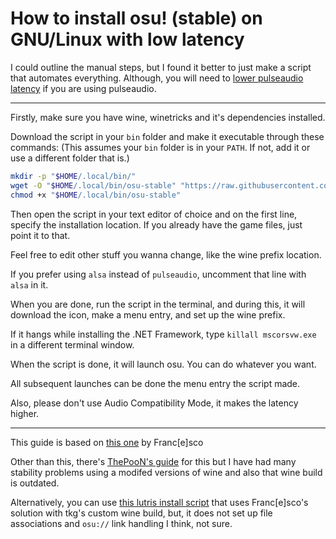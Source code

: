 # How to install osu! (stable) on GNU/Linux with low latency

I could outline the manual steps, but I found it better to just make a script that automates everything. Although, you will need to [lower pulseaudio latency](https://github.com/Kyuunex/osu-linux/tree/main/pulseaudio-lower-latency.md) if you are using pulseaudio.

---

Firstly, make sure you have wine, winetricks and it's dependencies installed.

Download the script in your `bin` folder and make it executable through these commands: (This assumes your `bin` folder is in your `PATH`. If not, add it or use a different folder that is.)
```sh
mkdir -p "$HOME/.local/bin/"
wget -O "$HOME/.local/bin/osu-stable" "https://raw.githubusercontent.com/Kyuunex/osu-linux/main/osu-stable"
chmod +x "$HOME/.local/bin/osu-stable"
```

Then open the script in your text editor of choice and on the first line, specify the installation location. If you already have the game files, just point it to that.

Feel free to edit other stuff you wanna change, like the wine prefix location.

If you prefer using `alsa` instead of `pulseaudio`, uncomment that line with `alsa` in it.

When you are done, run the script in the terminal, and during this, it will download the icon, make a menu entry, and set up the wine prefix. 

If it hangs while installing the .NET Framework, type `killall mscorsvw.exe` in a different terminal window.

When the script is done, it will launch osu. You can do whatever you want. 

All subsequent launches can be done the menu entry the script made.

Also, please don't use Audio Compatibility Mode, it makes the latency higher.

---

This guide is based on [this one](https://osu.ppy.sh/community/forums/topics/367783) by Franc[e]sco

Other than this, there's [ThePooN's guide](https://blog.thepoon.fr/osuLinuxAudioLatency/) for this but I have had many stability problems using a modifed versions of wine and also that wine build is outdated.

Alternatively, you can use [this lutris install script](https://lutris.net/games/osu/) that uses Franc[e]sco's solution with tkg's custom wine build, but, it does not set up file associations and `osu://` link handling I think, not sure.
